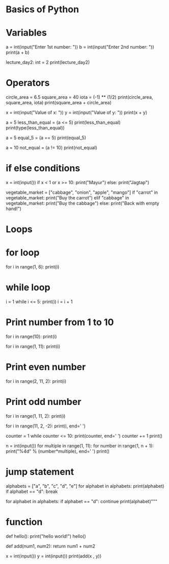 # Basics of Python

# Variables
a = int(input("Enter 1st number: "))
b = int(input("Enter 2nd number: "))
print(a + b)

lecture_day2: int = 2
print(lecture_day2)

# Operators
circle_area = 6.5
square_area = 40
iota = (-1) ** (1/2)
print(circle_area, square_area, iota)
print(square_area + circle_area)

x = int(input("Value of x: "))
y = int(input("Value of y: "))
print(x + y)

a = 5
less_than_equal = (a <= 5)
print(less_than_equal)
print(type(less_than_equal))

a = 5
equal_5 = (a == 5)
print(equal_5)

a = 10
not_equal = (a != 10)
print(not_equal)

# if else conditions
x = int(input())
if x < 1 or x >= 10:
    print("Mayur")
else:
    print("Jagtap")

vegetable_market = ["cabbage", "onion", "apple", "mango"]
if "carrot" in vegetable_market:
    print("Buy the carrot")
elif "cabbage" in vegetable_market:
    print("Buy the cabbage")
else:
    print("Back with empty hand!")
    
# Loops

# for loop
for i in range(1, 6):
    print(i)
# while loop
i = 1
while i <= 5:
    print(i)
    i = i + 1

# Print number from 1 to 10
for i in range(10):
    print(i)

for i in range(1, 11):
    print(i)

# Print even number
for i in range(2, 11, 2):
    print(i)
# Print odd number
for i in range(1, 11, 2):
    print(i)

for i in range(11, 2, -2):
    print(i, end=' ')

counter = 1
while counter <= 10:
    print(counter, end=' ')
    counter += 1
print()

n = int(input())
for multiple in range(1, 11):
    for number in range(1, n + 1):
        print("%4d" % (number*multiple), end=' ')
    print()
    
# jump statement
alphabets = ["a", "b", "c", "d", "e"]
for alphabet in alphabets:
    print(alphabet)
    if alphabet == "d":
        break

for alphabet in alphabets:
    if alphabet == "d":
        continue
    print(alphabet)"""

# function
def hello():
    print("hello world!")
hello()

def add(num1, num2):
    return num1 + num2

x = int(input())
y = int(input())
print(add(x , y))
